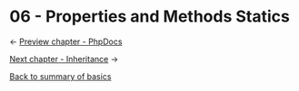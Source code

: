06 - Properties and Methods Statics
===============================

<- [Preview chapter - PhpDocs](https://github.com/gael-damour/php-oriented-object-learning/tree/master/Basics/05-PhpDocs)

[Next chapter - Inheritance](https://github.com/gael-damour/php-oriented-object-learning/tree/master/Basics/07-Inheritance) ->

[Back to summary of basics](https://github.com/gael-damour/php-oriented-object-learning/tree/master/Basics)